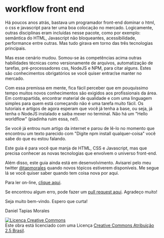 # workflow front end

Há poucos anos atrás, bastava um programador front-end dominar o html, o css e javascript para ter uma boa colocação no mercado. Logicamente, outras disciplinas eram incluídas nesse pacote, como por exemplo: semântica do HTML, Javascript não bloqueantes, acessibilidade, performance entre outras. Mas tudo girava em torno das três tecnologias principais.

Mas esse cenário mudou. Somou-se às competências acima outras habilidades técnicas como versionamente de arquivos, automatização de tarefas, pré-processadores css, NodeJS e NPM, para citar alguns. Estes são conhecimentos obrigatórios se você quiser entrar/se manter no mercado.

Com essa premissa em mente, fica fácil perceber que em pouquíssimo tempo muitos novos conhecimentos são exigidos aos profissionais da área. Em contrapartida, encontrar material de qualidade e com uma linguagem simples para quem está começando não é uma tarefa muito fácil. Os tutoriais e artigos de agora esperam que você já tenha a base, ou seja, já tenha o NodeJS instalado e saiba mexer no terminal. Não há um "Hello worldflow" (piadinha ruim essa, ne!). 

Se você já entrou num artigo da internet e parou de lê-lo no momento que encontrou um texto parecido com "Digite npm install qualquer-coisa" você sabe do que eu estou falando.

Este guia é para você que manja de HTML, CSS e Javascript, mas que precisa conhecer as novas tecnologias que envolvem o universo front-end. 

Além disso, este guia ainda está em desenvolvimento. Avisarei pelo meu twitter [@tapmorales](http://twitter.com/tapmorales) quando novos tópicos estiverem disponíveis. Me segue lá se você quiser saber quando tem coisa nova por aqui.

Para ler on-line, [clique aqui](https://tapmorales.gitbooks.io/workflow-front-end/content/).

Se encontrou algum erro, pode fazer um [pull request aqui](https://github.com/tapmorales/workflow-front-end). Agradeço muito!

Seja muito bem-vindo. Espero que curta!

Daniel Tapias Morales

<a rel="license" href="http://creativecommons.org/licenses/by-nc-nd/3.0/br/"><img alt="Licença Creative Commons" style="border-width:0" src="https://i.creativecommons.org/l/by-nc-nd/3.0/88x31.png" /></a><br />Este obra está licenciado com uma Licença <a rel="license" href="http://creativecommons.org/licenses/by-nc-nd/3.0/">Creative Commons Atribuição 2.5 Brasil</a>.


